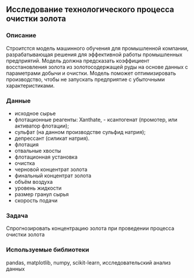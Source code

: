 ## Исследование технологического процесса очистки золота 

### Описание  

Строитстся модель машинного обучения для промышленной компании, разрабатывающая решения для эффективной работы промышленных предприятий. Модель должна предсказать коэффициент восстановления золота из золотосодержащей руды на основе данных с параметрами добычи и очистки. Модель поможет оптимизировать производство, чтобы не запускать предприятие с убыточными характеристиками.

### Данные  

- исходное сырье
- флотационные реагенты: Xanthate, - ксантогенат (промотер, или активатор флотации);
- сульфат (на данном производстве сульфид натрия);
- депрессант (силикат натрия).
- флотация
- отвальные хвосты
- флотационная установка
- очистка
- черновой концентрат золота
- финальный концентрат золота
- объём воздуха
- уровень жидкости
- размер гранул сырья
- скорость подачи  

### Задача  

Спрогнозировать концентрацию золота при проведении процесса очистки золота

### Используемые библиотеки  

pandas, matplotlib, numpy, scikit-learn, исследовательский анализ данных